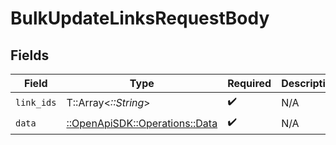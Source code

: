 # BulkUpdateLinksRequestBody


## Fields

| Field                                                             | Type                                                              | Required                                                          | Description                                                       |
| ----------------------------------------------------------------- | ----------------------------------------------------------------- | ----------------------------------------------------------------- | ----------------------------------------------------------------- |
| `link_ids`                                                        | T::Array<*::String*>                                              | :heavy_check_mark:                                                | N/A                                                               |
| `data`                                                            | [::OpenApiSDK::Operations::Data](../../models/operations/data.md) | :heavy_check_mark:                                                | N/A                                                               |